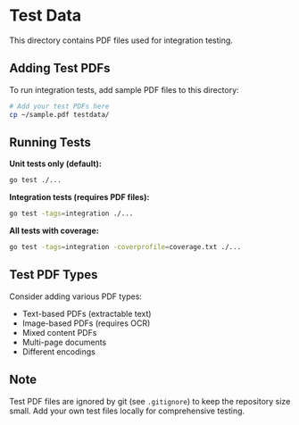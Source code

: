 # Test Data

This directory contains PDF files used for integration testing.

## Adding Test PDFs

To run integration tests, add sample PDF files to this directory:

```bash
# Add your test PDFs here
cp ~/sample.pdf testdata/
```

## Running Tests

**Unit tests only (default):**
```bash
go test ./...
```

**Integration tests (requires PDF files):**
```bash
go test -tags=integration ./...
```

**All tests with coverage:**
```bash
go test -tags=integration -coverprofile=coverage.txt ./...
```

## Test PDF Types

Consider adding various PDF types:
- Text-based PDFs (extractable text)
- Image-based PDFs (requires OCR)
- Mixed content PDFs
- Multi-page documents
- Different encodings

## Note

Test PDF files are ignored by git (see `.gitignore`) to keep the repository size small.
Add your own test files locally for comprehensive testing.

